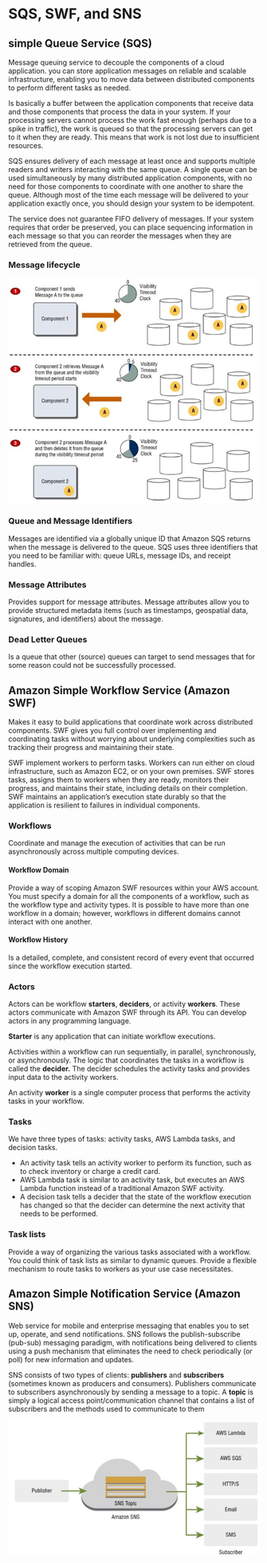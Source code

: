 # SQS, SWF, and SNS

## simple Queue Service (SQS)
Message queuing service to decouple the components of a cloud application. you can store application messages on reliable and scalable infrastructure,
enabling you to move data between distributed components to perform different tasks as needed.

Is basically a buffer between the application components that receive data and those components that process the data in your system. If your processing servers cannot process the work fast enough (perhaps due to a spike in traffic), the work is queued so that the processing servers can get to it when they are ready. This means that work is not lost due to insufficient resources.

SQS ensures delivery of each message at least once and supports multiple readers and writers interacting with the same queue. A single queue can be used simultaneously by many distributed application components, with no need for those components to coordinate with one another to share the queue. Although most of the time each message will be delivered to your application exactly once, you should design your system to be idempotent.

The service does not guarantee FIFO delivery of messages. If your system requires that order be preserved, you can place sequencing information in each message so that you can reorder the messages when they are retrieved from the queue.

### Message lifecycle

 ![lifecicle](Figures\chapter8-figure1-MessageLifecicle.PNG "describes the lifecycle of an Amazon SQS message, called Message A, from creation to deletion. Assume that a queue already exists.")

### Queue and Message Identifiers
Messages are identified via a globally unique ID that Amazon SQS returns when the message is delivered to the queue.
SQS uses three identifiers that you need to be familiar with: queue URLs, message IDs, and receipt handles.

### Message Attributes
Provides support for message attributes. Message attributes allow you to provide structured metadata items (such as timestamps, geospatial data, signatures, and identifiers) about the message.

### Dead Letter Queues
Is a queue that other (source) queues can target to send messages that for some reason could not be successfully processed.

## Amazon Simple Workflow Service (Amazon SWF)
Makes it easy to build applications that coordinate work across distributed components. SWF gives you full control over implementing and coordinating tasks without worrying about underlying complexities such as tracking their progress and
maintaining their state.

SWF implement workers to perform tasks. Workers can run either on cloud infrastructure, such as Amazon EC2, or on your own premises. SWF stores tasks, assigns them to workers when they are ready, monitors their progress, and maintains their state, including details on their completion. SWF maintains an application’s execution state durably so that the application is resilient to failures in individual components.

### Workflows
Coordinate and manage the execution of activities that can be run asynchronously across multiple computing devices.

#### Workflow Domain
Provide a way of scoping Amazon SWF resources within your AWS account. You must specify a domain for all the components of a workflow, such as the workflow type and activity types. It is possible to have more than one workflow in a domain; however, workflows in different domains cannot interact with one another.

#### Workflow History
Is a detailed, complete, and consistent record of every event that occurred since the workflow execution started.

### Actors
Actors can be workflow **starters**, **deciders**, or activity **workers**. These actors communicate with Amazon SWF through its API. You can develop actors in any programming language.

**Starter** is any application that can initiate workflow executions.

Activities within a workflow can run sequentially, in parallel, synchronously, or asynchronously. The logic that coordinates the tasks in a workflow is called the **decider.** The decider schedules the activity tasks and provides input data to the activity workers.

An activity **worker** is a single computer process that performs the activity tasks in your workflow.

### Tasks
We have three types of tasks: activity tasks, AWS Lambda tasks, and decision tasks.
  - An activity task tells an activity worker to perform its function, such as to check inventory or charge a credit card.
  - AWS Lambda task is similar to an activity task, but executes an AWS Lambda function instead of a traditional Amazon SWF activity.
  - A decision task tells a decider that the state of the workflow execution has changed so that the decider can determine the next activity that needs to be performed.

### Task lists
Provide a way of organizing the various tasks associated with a workflow. You could think of task lists as similar to dynamic queues. Provide a flexible mechanism to route tasks to workers as your use case necessitates.

## Amazon Simple Notification Service (Amazon SNS)
Web service for mobile and enterprise messaging that enables you to set up, operate, and send notifications. SNS follows the publish-subscribe (pub-sub) messaging paradigm, with notifications being delivered to clients using a push mechanism that eliminates the need to check periodically (or poll) for new information and updates.

SNS consists of two types of clients: **publishers** and **subscribers** (sometimes known as producers and consumers). Publishers communicate to subscribers asynchronously by sending a message to a topic. A **topic** is simply a logical access point/communication channel that contains a list of subscribers and the methods used to communicate to them


 ![messages](Figures\chapter8-figure2-SNS_TopicDelivery.PNG "shows this process at a high level. A publisher issues a message on a topic. The message is then delivered to the subscribers of that topic using different methods, such as Amazon SQS, HTTP, HTTPS, email, SMS, and AWS Lambda.")

